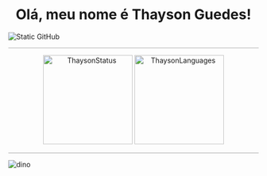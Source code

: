 <h1 align=center>Olá, meu nome é Thayson Guedes!</h1>

<img align="center" src="https://img.shields.io/static/v1?label=Overview&message=Thayson Guedes&theme=f8efd4&style=for-the-badge&logo=GitHub" alt="Static GitHub">

<hr style="background-color: #a7a7a7">

<div align="center">
  <a href="https://github.com/ThaysonScript"></a>
  <img height="180em" alt="ThaysonStatus" src="https://github-readme-stats.vercel.app/api?username=ThaysonScript&show_icons=true&theme=dracula&include_all_commits=true&count_private=true"/>
  <img height="180em" alt="ThaysonLanguages" src="https://github-readme-stats.vercel.app/api/top-langs/?username=ThaysonScript&layout=compact&langs_count=7&theme=dracula"/>
</div>

<hr style="background-color: #a7a7a7">

![dino](https://gitee.com/skykeyjoker/PicCloud/raw/master/img/dino.gif)
